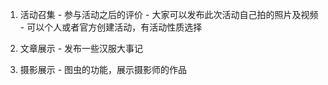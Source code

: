 1. 活动召集
        - 参与活动之后的评价
        - 大家可以发布此次活动自己拍的照片及视频
        - 可以个人或者官方创建活动，有活动性质选择

2. 文章展示
        - 发布一些汉服大事记


3. 摄影展示
        - 图虫的功能，展示摄影师的作品


